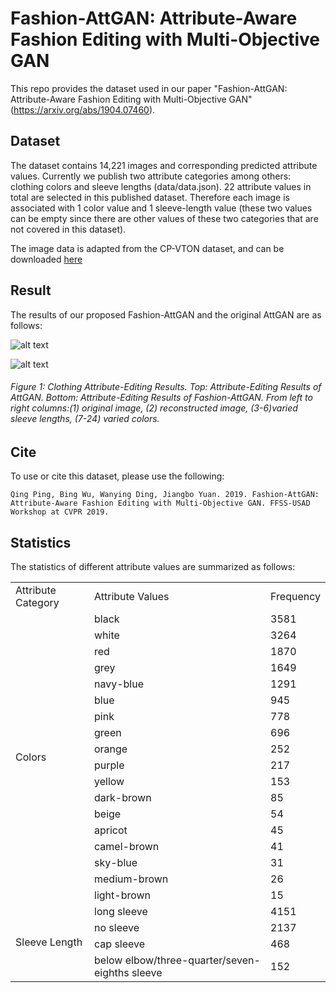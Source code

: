# Fashion-AttGAN: Attribute-Aware Fashion Editing with Multi-Objective GAN
This repo provides the dataset used in our paper "Fashion-AttGAN: Attribute-Aware Fashion Editing with Multi-Objective GAN" (https://arxiv.org/abs/1904.07460). 

## Dataset
The dataset contains 14,221 images and corresponding predicted attribute values. Currently we publish two attribute categories among others: clothing colors and sleeve lengths (data/data.json). 22 attribute values in total are selected in this published dataset. Therefore each image is associated with 1 color value and 1 sleeve-length value (these two values can be empty since there are other values of these two categories that are not covered in this dataset).

The image data is adapted from the CP-VTON dataset, and can be downloaded [here](https://drive.google.com/file/d/1DBJY3wPyEDvcSvQjZkX8Kjg6nuRDRIa7/view?usp=sharing)

## Result
The results of our proposed Fashion-AttGAN and the original AttGAN are as follows:

![alt text](https://github.com/ChanningPing/Fashion_Attribute_Editing/blob/master/images/base_result.jpg)

![alt text](https://github.com/ChanningPing/Fashion_Attribute_Editing/blob/master/images/our_result.jpg)
###### Figure 1:  Clothing Attribute-Editing Results.  Top: Attribute-Editing Results of AttGAN. Bottom: Attribute-Editing Results of Fashion-AttGAN. From left to right columns:(1) original image, (2) reconstructed image, (3-6)varied sleeve lengths, (7-24) varied colors.


## Cite
To use or cite this dataset, please use the following:
```
Qing Ping, Bing Wu, Wanying Ding, Jiangbo Yuan. 2019. Fashion-AttGAN: Attribute-Aware Fashion Editing with Multi-Objective GAN. FFSS-USAD Workshop at CVPR 2019. 
```

## Statistics
The statistics of different attribute values are summarized as follows:
<table>
  <tr>
    <td>Attribute Category</td>
    <td>Attribute Values</td>
    <td>Frequency</td>
  </tr>
  <tr>
    <td rowspan="18">Colors</td>
    <td>black</td>
    <td>3581</td>
  </tr>
  <tr>
    <td>white</td>
    <td>3264</td>
  </tr>
    <tr>
    <td>red</td>
    <td>1870</td>
  </tr>
  <tr>
    <td>grey</td>
    <td>1649</td>
  </tr>
  <tr>
    <td>navy-blue</td>
    <td>1291</td>
  </tr>
    <tr>
    <td>blue</td>
    <td>945</td>
  </tr>
    <tr>
    <td>pink</td>
    <td>778</td>
  </tr>
    <tr>
    <td>green</td>
    <td>696</td>
  </tr>
    <tr>
    <td>orange</td>
    <td>252</td>
  </tr>
    <tr>
    <td>purple</td>
    <td>217</td>
  </tr>
    <tr>
    <td>yellow</td>
    <td>153</td>
  </tr>
    <tr>
    <td>dark-brown</td>
    <td>85</td>
  </tr>
    <tr>
    <td>beige</td>
    <td>54</td>
  </tr>
    <tr>
    <td>apricot</td>
    <td>45</td>
  </tr>
    <tr>
    <td>camel-brown</td>
    <td>41</td>
  </tr>
    <tr>
    <td>sky-blue</td>
    <td>31</td>
  </tr>
    <tr>
    <td>medium-brown</td>
    <td>26</td>
  </tr>
  <tr>
    <td>light-brown</td>
    <td>15</td>
  </tr>
  <tr>
    <td rowspan="4">Sleeve Length</td>
    <td>long sleeve</td>
    <td>4151</td>
  </tr>
  </tr>
  <tr>
    <td>no sleeve</td>
    <td>2137</td>
  </tr>
  <tr>
    <td>cap sleeve</td>
    <td>468</td>
  </tr>
  <tr>
    <td>below elbow/three-quarter/seven-eighths sleeve</td>
    <td>152</td>
  </tr>
  </table>
  
  
  


